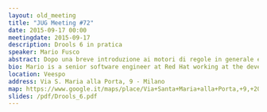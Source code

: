 ```yaml
---
layout: old_meeting
title: "JUG Meeting #72"
date: 2015-09-17 00:00
meetingdate: 2015-09-17
description: Drools 6 in pratica
speaker: Mario Fusco
abstract: Dopo una breve introduzione ai motori di regole in generale e a Drools 6 in particolare, lascerò la parola a Matteo, Gianbattista e Raffaella che illustreranno 3 utilizzi pratici di Drools in ambiti molto diversi tra loro, cercando di evidenziare perchè hanno deciso di utilizzare Drools per i loro specifici casi d'uso e quali vantaggi sono derivati da questa scelta.<ul><li class=meeting><b>Matteo Mortari</b><p>Pratici esempi di regole e casi d'uso, presentati attraverso due prototipi. Monitoraggio di canali social per notifiche personalizzate sul trasporto pubblico locale. Moduli radio XBee e regole, per trasformare un oggetto d'uso quotidiano in IoT.<br>Le slide sono disponibili su <a href="http://www.slideshare.net/tarilabs/simple-drools-examples-53031347">http://www.slideshare.net/tarilabs/simple-drools-examples-53031347</a>.</li><li class=meeting><b>Gianbattista Schieppati</b><p/>Lo speech presenterà l'approccio con il quale abbiamo usato Drools per la realizzazione di un configuratore di prodotto generico che potesser essere usato dal cliente senza conoscenza di Java, come abbiamo sviluppato un sistema di debug e controllo del comportamento e altre amenità sull'utilizzo di elasticbeanstalk di amazon per testare una numerosità elevata di combinazioni di scenari.<br/>Le slide sono disponibili su <a href="/pdf/Myti_Sizer1.pdf">Myti_Sizer1.pdf</a>.</li><li class=meeting><b>Raffaella Ventaglio</b><p/>Analizziamo ogni giorno milioni di post provenienti da fonti social, per estrarre, con tecniche di NLP (Natural Language Processing), il sentiment generale ed eventuali opinioni nei confronti di prodotti, persone, servizi. Per facilitare lo sviluppo delle regole da parte del team linguistico, mantenendo allo stesso tempo performante il nostro motore semantico (Sophia Semantic Engine), abbiamo integrato Drools con Apache UIMA.<br/>Le slide sono disponibili su <a href="https://docs.google.com/presentation/d/1pgs23rBUG0n_dA9r2oWSHZu8njLGv8Vgfmi6X3znr8Q">https://docs.google.com/presentation/d/1pgs23rBUG0n_dA9r2oWSHZu8njLGv8Vgfmi6X3znr8Q</a>.</li></ul>
bio: Mario is a senior software engineer at Red Hat working at the development of the core of Drools, the JBoss rule engine. He has a huge experience as Java developer having been involved in (and often leading) many enterprise level projects in several industries ranging from media companies to the financial sector. Among his interests there are also functional programming and Domain Specific Languages. He is also the co-author of "Java 8 in Action" published by Manning.
location: Veespo
address: Via S. Maria alla Porta, 9 - Milano
map: https://www.google.it/maps/place/Via+Santa+Maria+alla+Porta,+9,+20123+Milano/@45.4664129,9.1817829,17z/data=!4m2!3m1!1s0x4786c153a8292d05:0x4c6f0a73c08286b9
slides: /pdf/Drools_6.pdf
---
```

